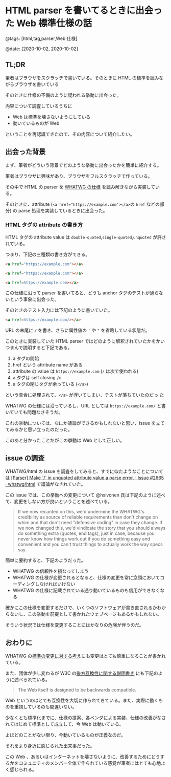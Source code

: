 # HTML parser を書いてるときに出会った Web 標準仕様の話

@tags: [html,tag,parser,Web 仕様]

@date: [2020-10-02, 2020-10-02]

## TL;DR

筆者はブラウザをスクラッチで書いている。そのときに HTML の標準を読みながらブラウザを書いている

そのときに仕様の不備のように疑われる挙動に出会った。

内容について調査しているうちに

- Web は標準を壊さないようにしている
- 動いているものが Web

ということを再認識できたので、その内容について紹介したい。

## 出会った背景

まず、筆者がどういう背景でどのような挙動に出会ったかを簡単に紹介する。

筆者はブラウザに興味があり、ブラウザをフルスクラッチで作っている。

その中で HTML の parser を [WHATWG の仕様](https://html.spec.whatwg.org/multipage/parsing.html) を読み解きながら実装している。

そのときに、attribute (`<a href="https://example.com"></a>`の `href` などの部分) の parse 処理を実装しているときに出会った。

### HTML タグの attribute の書き方

HTML タグの attribute value は `double-quoted`,`single-quoted`,`unquoted` が許されている。

つまり、下記の三種類の書き方ができる。

```html
<a href="https://example.com"></a>
```

```html
<a href="https://example.com"></a>
```

```html
<a href=https://example.com></a>
```

この仕様に沿って parser を書いてると、どうも anchor タグのテストが通らないという事象に出会った。

そのときのテスト入力には下記のように書いていた。

```html
<a href=https://example.com/></a>
```

URL の末尾に `/` を書き、さらに属性値の `'` や `"` を省略している状態だ。

このときに実装していた HTML parser ではどのように解釈されていたかをかいつまんで説明すると下記である。

1. a タグの開始
1. href という attribute name がある
1. attribute の value は `https://example.com` (`/` は次で使われる)
1. a タグは self closing `/>`
1. a タグの閉じタグが余っている (`</a>`)

という具合に処理されて、`</a>` が浮いてしまい、テストが落ちていたのだっ た

WHATWG の仕様には沿っているし、URL としては `https://example.com/` と書いていても問題なさそうだ。

これの挙動については、なにか議論ができるかもしれないと思い、issue を立ててみるかと思い立ったのだった。

このあと分かったことだがこの挙動は Web として正しい。

## issue の調査

WHATWG/html の issue を調査をしてみると、すでに似たようなことについては [[Parser] Make \`/\` in unquoted attribute value a parse error\. · Issue \#2665 · whatwg/html](https://github.com/whatwg/html/issues/2665) で議論がなされていた。

この issue では、この挙動への変更について @hsivonen 氏は下記のように述べて、変更をしない方が良いということを述べている。

> If we now recanted on this, we'd undermine the WHATWG's credibility as source of reliable requirements than don't change on whim and that don't need "defensive coding" in case they change. If we now changed this, we'd vindicate the story that you should always do something extra (quotes, end tags), just in case, because you never know how things work out if you do something easy and convenient and you can't trust things to actually work the way specs say.

簡単に要約すると、下記のようだった。

- WHATWG の信頼性を損なってしまう
- WHATWG の仕様が変更されるとなると、仕様の変更を常に念頭においてコーディングしなければいけない
- WHATWG の仕様に記載されている通り動いているものも信用ができなくなる

確かにこの仕様を変更するだけで、いくつのソフトウェアが書き直されるかわからないし、この挙動を前提として書かれたウェブページもあるかもしれない。

そういう状況では仕様を変更することにはかなりの危険が伴うのだ。

## おわりに

WHATWG の[標準の変更に対する考え](https://whatwg.org/faq#change-at-any-time)にも変更はとても慎重になることが書かれている。

また、団体が少し変わるが W3C の[後方互換性に関する説明書き](https://www.w3.org/People/Bos/DesignGuide/compatibility.html) にも下記のように述べられている。

> The Web itself is designed to be backwards compatible.

Web というのはとても互換性を大切に作られてきている。また、実際に動くものを重視しているのも間違いない。

少なくとも標準化までに、仕様の提案、各ベンダによる実装、仕様の改善がなされてはじめて標準として成立して、今 Web は動いている。

よほどのことがない限り、今動いているものが正義なのだ。

それをより身近に感じられた出来事だった。

この Web 、あるいはインターネットを壊さないように、改善するためにどうするかをコミュニティのメンバー全体で作られている感覚が筆者にはとても心地よく感じられる。
